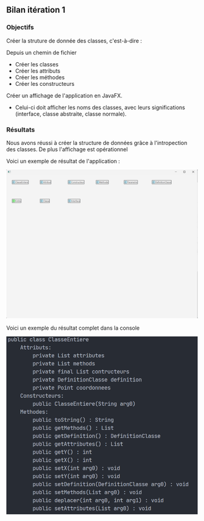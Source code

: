 ## Bilan itération 1

### Objectifs
Créer la struture de donnée des classes, c'est-à-dire : 

Depuis un chemin de fichier

- Créer les classes
- Créer les attributs
- Créer les méthodes
- Créer les constructeurs


Créer un affichage de l'application en JavaFX.
- Celui-ci doit afficher les noms des classes, avec leurs significations (interface, classe abstraite, classe normale).

### Résultats
Nous avons réussi à créer la structure de données grâce à l'intropection des classes. De plus l'affichage est opérationnel 

Voici un exemple de résultat de l'application :

![](Image%20rendu/Affichage%20de%20l'application.png)

Voici un exemple du résultat complet dans la console 

![](Image%20rendu/Rendu%20console.png)
